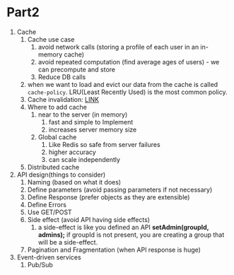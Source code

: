 # Part2

1. Cache
   1. Cache use case
      1. avoid network calls (storing a profile of each user in an in-memory cache)
      2. avoid repeated computation (find average ages of users) - we can precompute and store
      3. Reduce DB calls
   2. when we want to load and evict our data from the cache is called `cache-policy`. LRU(Least Recently Used) is the most common policy.
   3. Cache invalidation: [LINK](https://www.geeksforgeeks.org/cache-invalidation-and-the-methods-to-invalidate-cache/#why-cache-invalidation-is-important)
   4. Where to add cache
      1. near to the server (in memory)
         1. fast and simple to Implement
         2. increases server memory size
      2. Global cache
         1. Like Redis so safe from server failures
         2. higher accuracy
         3. can scale independently
   5. Distributed cache
2. API design(things to consider)
   1. Naming (based on what it does)
   2. Define parameters (avoid passing parameters if not necessary)
   3. Define Response (prefer objects as they are extensible)
   4. Define Errors
   5. Use GET/POST
   6. Side effect (avoid API having side effects)
      1. a side-effect is like you defined an API **setAdmin(groupId, admins);** if groupId is not present, you are creating a group that will be a side-effect.
   7. Pagination and Fragmentation (when API response is huge)
3. Event-driven services
   1. Pub/Sub
